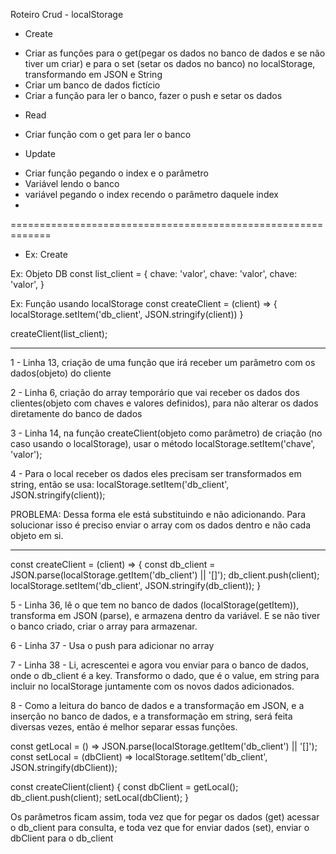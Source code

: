 Roteiro Crud - localStorage

* Create
- Criar as funções para o get(pegar os dados no banco de dados e se não tiver um criar) e para o set (setar os dados no banco) no localStorage, transformando em JSON e String
- Criar um banco de dados fictício 
- Criar a função para ler o banco, fazer o push e setar os dados

* Read
- Criar função com o get para ler o banco

* Update
- Criar função pegando o index e o parâmetro
- Variável lendo o banco
- variável pegando o index recendo o parâmetro daquele index
- 





=============================================================
* Ex: Create

Ex: Objeto DB
const list_client = {
  chave: 'valor',
  chave: 'valor',
  chave: 'valor',
}

Ex: Função usando localStorage
const createClient = (client) => {
  localStorage.setItem('db_client', JSON.stringify(client))
}

createClient(list_client);

---------------------------------------------------------------------


1 - Linha 13, criação de uma função que irá receber um parâmetro com os dados(objeto) do cliente

2 - Linha 6, criação do array temporário que vai receber os dados dos clientes(objeto com chaves e valores definidos), para não alterar os dados diretamente do banco de dados

3 - Linha 14, na função  createClient(objeto como parâmetro)   de criação (no caso usando o localStorage), usar o método localStorage.setItem('chave', 'valor');

4 - Para o local receber os dados eles precisam ser transformados em string, então se usa: localStorage.setItem('db_client', JSON.stringify(client));

PROBLEMA: Dessa forma ele está substituindo e não adicionando. Para solucionar isso é preciso enviar o array com os dados dentro e não cada objeto em si.

-------------------------------------------------------------------------


const createClient = (client) => {
  const db_client = JSON.parse(localStorage.getItem('db_client') || '[]');
  db_client.push(client);
  localStorage.setItem('db_client', JSON.stringify(db_client));
}

5 - Linha 36, lê o que tem no banco de dados (localStorage(getItem)), transforma em JSON (parse), e armazena dentro da variável. E se não tiver o banco criado, criar o array para armazenar. 

6 - Linha 37 - Usa o push para adicionar no array

7 - Linha 38 - Li, acrescentei e agora vou enviar para o banco de dados, onde o db_client é a key. Transformo o dado, que é o value, em string para incluir no localStorage juntamente com os novos dados adicionados.

8 - Como a leitura do banco de dados e a transformação em JSON, e a inserção no banco de dados, e a transformação em string, será feita diversas vezes, então é melhor separar essas funções.

  const getLocal = () => JSON.parse(localStorage.getItem('db_client') || '[]');
  const setLocal = (dbClient) => localStorage.setItem('db_client', JSON.stringify(dbClient));

  const createClient(client) {
    const dbClient = getLocal();
    db_client.push(client);
    setLocal(dbClient);
  }

  Os parâmetros ficam assim, toda vez que for pegar os dados (get) acessar o db_client para consulta, e toda vez que for enviar dados (set), enviar o dbClient para o db_client
